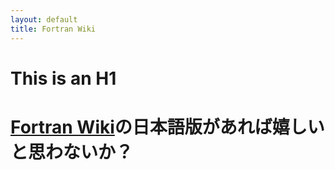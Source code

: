 ```yaml
---
layout: default
title: Fortran Wiki
---
```


This is an H1
=============

# [Fortran Wiki](http://fortranwiki.org/fortran/show/HomePage)の日本語版があれば嬉しいと思わないか？
